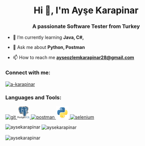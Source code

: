 <h1 align="center">Hi 👋, I'm Ayşe Karapinar</h1>
<h3 align="center">A passionate Software Tester from Turkey</h3>

- 🌱 I’m currently learning **Java, C#,**

- 💬 Ask me about **Python, Postman**

- 📫 How to reach me **ayseozlemkarapinar28@gmail.com**

<h3 align="left">Connect with me:</h3>
<p align="left">
<a href="https://linkedin.com/in/a-karapinar" target="blank"><img align="center" src="https://raw.githubusercontent.com/rahuldkjain/github-profile-readme-generator/master/src/images/icons/Social/linked-in-alt.svg" alt="a-karapinar" height="30" width="40" /></a>
</p>

<h3 align="left">Languages and Tools:</h3>
<p align="left"> <a href="https://git-scm.com/" target="_blank" rel="noreferrer"> <img src="https://www.vectorlogo.zone/logos/git-scm/git-scm-icon.svg" alt="git" width="40" height="40"/> </a> <a href="https://www.postgresql.org" target="_blank" rel="noreferrer"> <img src="https://raw.githubusercontent.com/devicons/devicon/master/icons/postgresql/postgresql-original-wordmark.svg" alt="postgresql" width="40" height="40"/> </a> <a href="https://postman.com" target="_blank" rel="noreferrer"> <img src="https://www.vectorlogo.zone/logos/getpostman/getpostman-icon.svg" alt="postman" width="40" height="40"/> </a> <a href="https://www.python.org" target="_blank" rel="noreferrer"> <img src="https://raw.githubusercontent.com/devicons/devicon/master/icons/python/python-original.svg" alt="python" width="40" height="40"/> </a> <a href="https://www.selenium.dev" target="_blank" rel="noreferrer"> <img src="https://raw.githubusercontent.com/detain/svg-logos/780f25886640cef088af994181646db2f6b1a3f8/svg/selenium-logo.svg" alt="selenium" width="40" height="40"/> </a> </p>

<p><img align="left" src="https://github-readme-stats.vercel.app/api/top-langs?username=aysekarapinar&show_icons=true&locale=en&layout=compact" alt="aysekarapinar" /></p>

<p>&nbsp;<img align="center" src="https://github-readme-stats.vercel.app/api?username=aysekarapinar&show_icons=true&locale=en" alt="aysekarapinar" /></p>

<p><img align="center" src="https://github-readme-streak-stats.herokuapp.com/?user=aysekarapinar&" alt="aysekarapinar" /></p>

